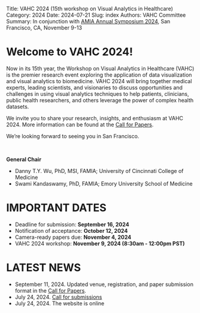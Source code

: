 Title: VAHC 2024 (15th workshop on Visual Analytics in Healthcare)
Category: 2024
Date: 2024-07-21
Slug: index
Authors: VAHC Committee
Summary: In conjunction with [AMIA Annual Symposium 2024](https://amia.org/education-events/amia-2024-annual-symposium), San Francisco, CA, November 9-13


Welcome to VAHC 2024!
=====================

Now in its 15th year, the Workshop on Visual Analytics in Healthcare (VAHC) is the premier research event exploring the application of data visualization and visual analytics to biomedicine. VAHC 2024 will bring together medical experts, leading scientists, and visionaries to discuss opportunities and challenges in using visual analytics techniques to help patients, clinicians, public health researchers, and others leverage the power of complex health datasets.

We invite you to share your research, insights, and enthusiasm at VAHC 2024. More information can be found at the [Call for Papers](./call-for-papers.html).

We’re looking forward to seeing you in San Francisco.

<br>

**General Chair**

- Danny T.Y. Wu, PhD, MSI, FAMIA; University of Cincinnati College of Medicine
- Swami Kandaswamy, PhD, FAMIA; Emory University School of Medicine



IMPORTANT DATES
===============

- Deadline for submission: **September 16, 2024**
- Notification of acceptance: **October 12, 2024**
- Camera-ready papers due: **November 4, 2024**
- VAHC 2024 workshop: **November 9, 2024 (8:30am - 12:00pm PST)**



LATEST NEWS
===========
- September 11, 2024. Updated venue, registration, and paper submission format in the [Call for Papers](./call-for-papers.html).
- July 24, 2024. [Call for submissions](./call-for-papers.html)
- July 24, 2024. The website is online 

